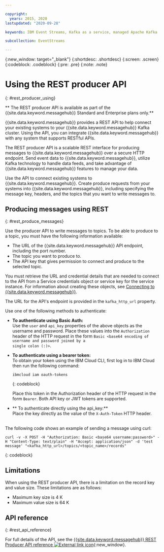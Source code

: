 ```yaml
---

copyright:
  years: 2015, 2020
lastupdated: "2020-09-28"

keywords: IBM Event Streams, Kafka as a service, managed Apache Kafka

subcollection: EventStreams

---
```


{:new_window: target="_blank"}
{:shortdesc: .shortdesc}
{:screen: .screen}
{:codeblock: .codeblock}
{:pre: .pre}
{:note: .note}

# Using the REST producer API
{: #rest_producer_using}


** The REST producer API is available as part of the {{site.data.keyword.messagehub}} Standard and Enterprise plans only.**
<br/>

{{site.data.keyword.messagehub}} provides a REST API to help connect your existing systems to your {{site.data.keyword.messagehub}} Kafka cluster. Using the API, you can integrate {{site.data.keyword.messagehub}} with any system that supports RESTful APIs.

The REST producer API is a scalable REST interface for producing messages to {{site.data.keyword.messagehub}} over a secure HTTP endpoint. Send event data to {{site.data.keyword.messagehub}}, utilize Kafka technology to handle data feeds, and take advantage of {{site.data.keyword.messagehub}} features to manage your data.

Use the API to connect existing systems to {{site.data.keyword.messagehub}}. Create produce requests from your systems into {{site.data.keyword.messagehub}}, including specifying the message key, headers, and the topics that you want to write messages to.


## Producing messages using REST
{: #rest_produce_messages}

Use the producer API to write messages to topics. To be able to produce to a topic, you must have the following information available:

* The URL of the {{site.data.keyword.messagehub}} API endpoint, including the port number.
* The topic you want to produce to.
* The API key that gives permission to connect and produce to the selected topic.

You must retrieve the URL and credential details that are needed to connect to the API from a Service credentials object or service key for the service instance. For information about creating these objects, see 
[Connecting to {{site.data.keyword.messagehub}}](/docs/EventStreams?topic=EventStreams-connecting).

The URL for the API's endpoint is provided in the ```kafka_http_url``` property.

Use one of the following methods to authenticate:

* **To authenticate using Basic Auth:**<br/> 
    Use the <code>user</code> and <code>api_key</code> properties of the above objects as the username and password. Place these values into the <code>Authorization</code> header of the HTTP request in the form <code>Basic &lt;base64 encoding of username and password joined by a single colon (:)&gt;</code>.

* **To authenticate using a bearer token:**<br/> 
    To obtain your token using the IBM Cloud CLI, first log in to IBM Cloud then run the following command: 

    ```
    ibmcloud iam oauth-tokens
    ```
    {: codeblock}

    Place this token in the Authorization header of the HTTP request in the form <code>Bearer<token></code>. Both API key or JWT tokens are supported. 

* ** To authenticate directly using the api_key:**<br/> 
    Place the key directly as the value of the <code>X-Auth-Token</code> HTTP header.

<br/>
The following code shows an example of sending a message using curl:

```
curl -v -X POST -H "Authorization: Basic <base64 username:password>" -H "Content-Type: text/plain" -H "Accept: application/json" -d 'test message' "<kafka_http_url>/topics/<topic_name>/records"
```
{: codeblock}

## Limitations

When using the REST producer API, there is a limitation on the record key and value size. These limitations are as follows:
* Maximum key size is 4 K 
* Maximum value size is 64 K

## API reference
{: #rest_api_reference}

For full details of the API, see the 
[{{site.data.keyword.messagehub}} REST Producer API reference ![External link icon](../../icons/launch-glyph.svg "External link icon")](https://cloud.ibm.com/apidocs/event-streams){:new_window}.










